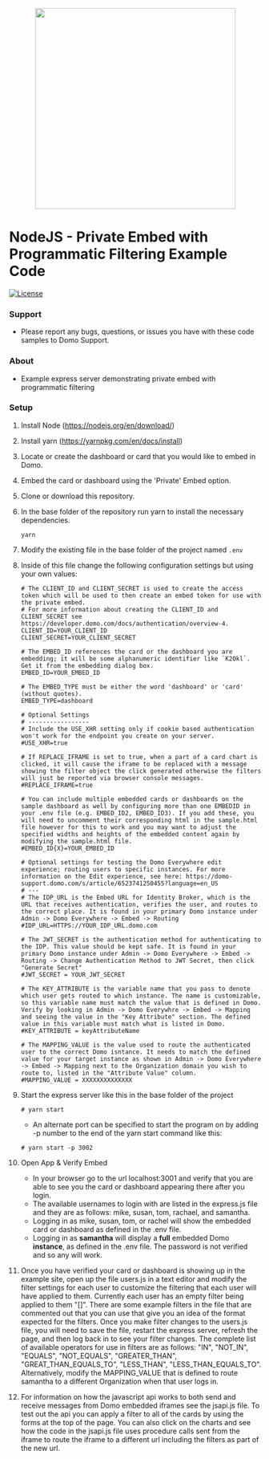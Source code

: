 <div align="center">
  <img src="https://github.com/domoinc/domo-node-sdk/blob/master/domo.png?raw=true" width="400" height="400"/>
</div>

# NodeJS - Private Embed with Programmatic Filtering Example Code
[![License](https://img.shields.io/badge/license-MIT-blue.svg?style=flat)](http://www.opensource.org/licenses/MIT)


### Support

* Please report any bugs, questions, or issues you have with these code samples to Domo Support.

### About

* Example express server demonstrating private embed with programmatic filtering

### Setup

1. Install Node (https://nodejs.org/en/download/)

1. Install yarn (https://yarnpkg.com/en/docs/install)

1. Locate or create the dashboard or card that you would like to embed in Domo.

1. Embed the card or dashboard using the 'Private' Embed option.

1. Clone or download this repository.

1. In the base folder of the repository run yarn to install the necessary dependencies.
   ```
   yarn
   ```

1. Modify the existing file in the base folder of the project named `.env`

1. Inside of this file change the following configuration settings but using your own values:
   ```properties
   # The CLIENT_ID and CLIENT_SECRET is used to create the access token which will be used to then create an embed token for use with the private embed.
   # For more information about creating the CLIENT_ID and CLIENT_SECRET see https://developer.domo.com/docs/authentication/overview-4.  
   CLIENT_ID=YOUR_CLIENT_ID
   CLIENT_SECRET=YOUR_CLIENT_SECRET

   # The EMBED_ID references the card or the dashboard you are embedding; it will be some alphanumeric identifier like `K2Okl`. Get it from the embedding dialog box.
   EMBED_ID=YOUR_EMBED_ID

   # The EMBED_TYPE must be either the word 'dashboard' or 'card' (without quotes).  
   EMBED_TYPE=dashboard

   # Optional Settings
   # -----------------
   # Include the USE_XHR setting only if cookie based authentication won't work for the endpoint you create on your server.
   #USE_XHR=true

   # If REPLACE_IFRAME is set to true, when a part of a card chart is clicked, it will cause the iframe to be replaced with a message showing the filter object the click generated otherwise the filters will just be reported via browser console messages.
   #REPLACE_IFRAME=true

   # You can include multiple embedded cards or dashboards on the sample dashboard as well by configuring more than one EMBEDID in your .env file (e.g. EMBED_ID2, EMBED_ID3). If you add these, you will need to uncomment their corresponding html in the sample.html file however for this to work and you may want to adjust the specified widths and heights of the embedded content again by modifying the sample.html file.
   #EMBED_ID{X}=YOUR_EMBED_ID

   # Optional settings for testing the Domo Everywhere edit experience; routing users to specific instances. For more information on the Edit experience, see here: https://domo-support.domo.com/s/article/6523741250455?language=en_US
   # ---
   # The IDP_URL is the Embed URL for Identity Broker, which is the URL that receives authentication, verifies the user, and routes to the correct place. It is found in your primary Domo instance under Admin -> Domo Everywhere -> Embed -> Routing
   #IDP_URL=HTTPS://YOUR_IDP_URL.domo.com
   
   # The JWT_SECRET is the authentication method for authenticating to the IDP. This value should be kept safe. It is found in your primary Domo instance under Admin -> Domo Everywhere -> Embed -> Routing -> Change Authentication Method to JWT Secret, then click "Generate Secret"
   #JWT_SECRET = YOUR_JWT_SECRET
   
   # The KEY_ATTRIBUTE is the variable name that you pass to denote which user gets routed to which instance. The name is customizable, so this variable name must match the value that is defined in Domo. Verify by looking in Admin -> Domo Everywhre -> Embed -> Mapping and seeing the value in the "Key Attribute" section. The defined value in this variable must match what is listed in Domo.
   #KEY_ATTRIBUTE = keyAttributeName

   # The MAPPING_VALUE is the value used to route the authenticated user to the correct Domo isntance. It needs to match the defined value for your target instance as shown in Admin -> Domo Everywhere -> Embed -> Mapping next to the Organization domain you wish to route to, listed in the "Attribute Value" column. 
   #MAPPING_VALUE = XXXXXXXXXXXXXX
   ```

1. Start the express server like this in the base folder of the project
   ```
   # yarn start
   ```

    - An alternate port can be specified to start the program on by adding -p number to the end of the yarn start command like this:
      
    ```
    # yarn start -p 3002
    ```

1. Open App & Verify Embed
    - In your browser go to the url localhost:3001 and verify that you are able to see you the card or dashboard appearing there after you login.
    - The available usernames to login with are listed in the express.js file and they are as follows: mike, susan, tom, rachael, and samantha.
    - Logging in as mike, susan, tom, or rachel will show the embedded card or dashboard as defined in the .env file.
    - Logging in as **samantha** will display a **full** embedded Domo **instance**, as defined in the .env file. The password is not verified and so any will work.


1. Once you have verified your card or dashboard is showing up in the example site, open up the file users.js in a text editor and modify the filter settings for each user to customize the filtering that each user will have applied to them. Currently each user has an empty filter being applied to them "[]". There are some example filters in the file that are commented out that you can use that give you an idea of the format expected for the filters. Once you make filter changes to the users.js file, you will need to save the file, restart the express server, refresh the page, and then log back in to see your filter changes. The complete list of available operators for use in filters are as follows: "IN", "NOT_IN", "EQUALS", "NOT_EQUALS", "GREATER_THAN", "GREAT_THAN_EQUALS_TO", "LESS_THAN", "LESS_THAN_EQUALS_TO". Alternatively, modify the MAPPING_VALUE that is defined to route samantha to a different Organization when that user logs in. 

1. For information on how the javascript api works to both send and receive messages from Domo embedded iframes see the jsapi.js file. To test out the api you can apply a filter to all of the cards by using the forms at the top of the page. You can also click on the charts and see how the code in the jsapi.js file uses procedure calls sent from the iframe to route the iframe to a different url including the filters as part of the new url. 
